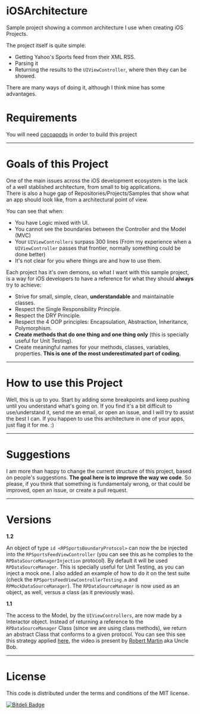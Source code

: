 iOSArchitecture
===============

Sample project showing a common architecture I use when creating iOS Projects.

The project itself is quite simple:

* Getting Yahoo's Sports feed from their XML RSS.
* Parsing it
* Returning the results to the `UIViewController`, where then they can be showed.

There are many ways of doing it, although I think mine has some advantages.

Requirements
============

You will need [cocoapods](http://cocoapods.org/) in order to build this project 

------------------------------------
Goals of this Project
====================================

One of the main issues across the iOS development ecosystem is the lack of a well stablished architecture, from small to big applications.  
There is also a huge gap of Repositories/Projects/Samples that show what an app should look like, from a architectural point of view. 

You can see that when:

* You have Logic mixed with UI.
* You cannot see the boundaries between the Controller and the Model (MVC)
* Your `UIViewControllers` surpass 300 lines (From my experience when a `UIViewController` passes that frontier, normally something could be done better)
* It's not clear for you where things are and how to use them.

Each project has it's own demons, so what I want with this sample project, is a way for iOS developers to have a reference for what they should **always** try to achieve:

* Strive for small, simple, clean, **understandable** and maintainable classes.
* Respect the Single Responsibility Principle.
* Respect the DRY Principle.
* Respect the 4 OOP principles: Encapsulation, Abstraction, Inheritance, Polymorphism.
* **Create methods that do one thing and one thing only** (this is specially useful for Unit Testing).
* Create meaningful names for your methods, classes, variables, properties. **This is one of the most underestimated part of coding.**

------------------------------------
How to use this Project
====================================

Well, this is up to you. Start by adding some breakpoints and keep pushing until you understand what's going on. If you find it's a bit difficult to use/understand it, send me an email, or open an issue, and I will try to assist the best I can. 
If you happen to use this architecture in one of your apps, just flag it for me. :) 

------------------------------------
Suggestions
====================================

I am more than happy to change the current structure of this project, based on people's suggestions. **The goal here is to improve the way we code**.
So please, if you think that something is fundamentaly wrong, or that could be improved, open an issue, or create a pull request.

------------------------------------
Versions
====================================

**1.2**

An object of type `id <RPSportsBoundaryProtocol>` can now the be injected into the `RPSportsFeedViewController` (you can see this as he complies to the `RPDataSourceManagerInjection` protocol). By default it will be used `RPDataSourceManager`. This is specially useful for Unit Testing, as you can inject a mock one. I also added an example of how to do it on the test suite (check the `RPSportsFeedViewControllerTesting.m` and `RPMockDataSourceManager`). The `RPDataSourceManager` is now used as an object, as well, versus a class (as it previously was).

**1.1**

The access to the Model, by the `UIViewControllers`, are now made by a Interactor object. Instead of returning a reference to the `RPDataSourceManager` Class (since we are using class methods), we return an abstract Class that conforms to a given protocol. You can see this see this strategy applied [here](http://www.confreaks.com/videos/759-rubymidwest2011-keynote-architecture-the-lost-years#!), the video is present by [Robert Martin](http://en.wikipedia.org/wiki/Robert_Cecil_Martin) aka Uncle Bob. 

-------
License
=======

This code is distributed under the terms and conditions of the MIT license. 


[![Bitdeli Badge](https://d2weczhvl823v0.cloudfront.net/RuiAAPeres/iosarchitecture/trend.png)](https://bitdeli.com/free "Bitdeli Badge")


